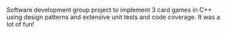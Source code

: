 Software development group project to implement 3 card games in C++ using design patterns and extensive unit tests and code coverage. It was a lot of fun!
